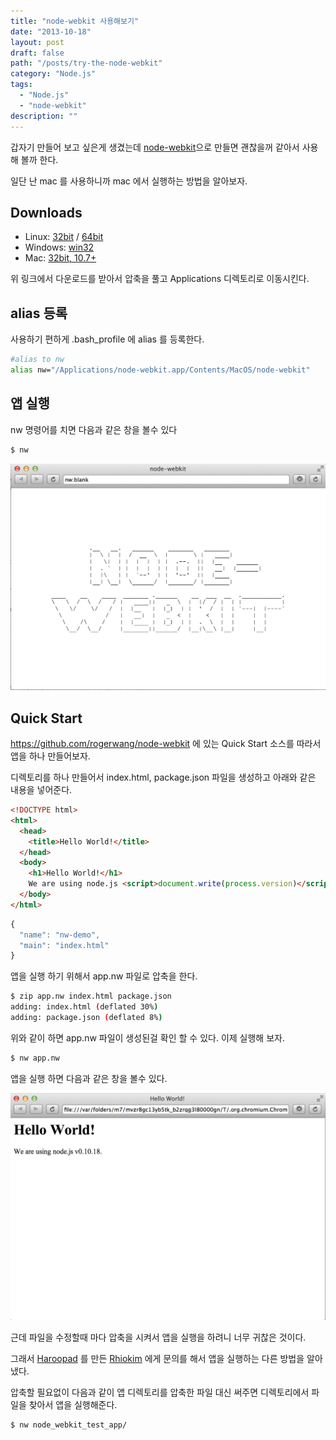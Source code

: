```yaml
---
title: "node-webkit 사용해보기"
date: "2013-10-18"
layout: post
draft: false
path: "/posts/try-the-node-webkit"
category: "Node.js"
tags: 
  - "Node.js"
  - "node-webkit"
description: ""  
---
```


갑자기 만들어 보고 싶은게 생겼는데 [node-webkit](https://github.com/rogerwang/node-webkit)으로 만들면 괜찮을꺼 같아서 사용해 볼까 한다.

일단 난 mac 를 사용하니까 mac 에서 실행하는 방법을 알아보자.

## Downloads

* Linux: [32bit](https://s3.amazonaws.com/node-webkit/v0.7.5/node-webkit-v0.7.5-linux-ia32.tar.gz) / [64bit](https://s3.amazonaws.com/node-webkit/v0.7.5/node-webkit-v0.7.5-linux-x64.tar.gz)
* Windows: [win32](https://s3.amazonaws.com/node-webkit/v0.7.5/node-webkit-v0.7.5-win-ia32.zip)
* Mac: [32bit, 10.7+](https://s3.amazonaws.com/node-webkit/v0.7.5/node-webkit-v0.7.5-osx-ia32.zip)

위 링크에서 다운로드를 받아서 압축을 풀고 Applications 디렉토리로 이동시킨다.

## alias 등록

사용하기 편하게 .bash_profile 에 alias 를 등록한다.

```bash
#alias to nw
alias nw="/Applications/node-webkit.app/Contents/MacOS/node-webkit"
```

## 앱 실행

nw 명령어를 치면 다음과 같은 창을 볼수 있다

```bash
$ nw
```

![window](./node_webkit_default_window.png)

## Quick Start

https://github.com/rogerwang/node-webkit 에 있는 Quick Start 소스를 따라서 앱을 하나 만들어보자.

디렉토리를 하나 만들어서 index.html, package.json 파일을 생성하고 아래와 같은 내용을 넣어준다.

```html
<!DOCTYPE html>
<html>
  <head>
    <title>Hello World!</title>
  </head>
  <body>
    <h1>Hello World!</h1>
    We are using node.js <script>document.write(process.version)</script>.
  </body>
</html>
```

```js
{
  "name": "nw-demo",
  "main": "index.html"
}
```

앱을 실행 하기 위해서 app.nw 파일로 압축을 한다.

```bash
$ zip app.nw index.html package.json
adding: index.html (deflated 30%)
adding: package.json (deflated 8%)
```

위와 같이 하면 app.nw 파일이 생성된걸 확인 할 수 있다.
이제 실행해 보자.

```bash
$ nw app.nw
```

앱을 실행 하면 다음과 같은 창을 볼수 있다.

![window](./node_webkit_quick_start_window.png)

근데 파일을 수정할때 마다 압축을 시켜서 앱을 실행을 하려니 너무 귀찮은 것이다.

그래서 [Haroopad](http://pad.haroopress.com/user.html) 를 만든 [Rhiokim](https://twitter.com/Rhiokim) 에게 문의를 해서 앱을 실행하는 다른 방법을 알아 냈다.

압축할 필요없이 다음과 같이 앱 디렉토리를 압축한 파일 대신 써주면 디렉토리에서 파일을 찾아서 앱을 실행해준다.

```bash
$ nw node_webkit_test_app/
```
